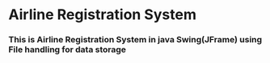 # Airline Registration System
### This is Airline Registration System in java Swing(JFrame) using File handling for data storage


